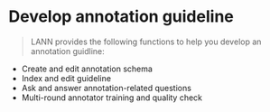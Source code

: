 # Develop annotation guideline

> LANN provides the following functions to help you develop an annotation guidline:

* Create and edit annotation schema
* Index and edit guideline
* Ask and answer annotation-related questions
* Multi-round annotator training and quality check